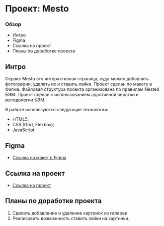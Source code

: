 # Проект: Mesto

### Обзор

* Интро
* Figma
* Ссылка на проект
* Планы по доработке проекта

**Интро**
------
Сервис Mesto это интерактивная страница, куда можно добавлять фотографии, удалять их и ставить лайки.
Проект сделан по макету в Фигме.
Файловая структура проекта организована по правилам Nested БЭМ.
Проект сделан с использованием адаптивной верстки и методологии БЭМ.

В работе используются следующие технологии:
 * HTML5;
 * CSS (Grid, Flexbox);
 * JavaScript

**Figma**
------
* [Ссылка на макет в Figma](https://www.figma.com/file/2cn9N9jSkmxD84oJik7xL7/JavaScript.-Sprint-4?node-id=0%3A1)

**Ссылка на проект**
------
* [Ссылка на проект](https://t-kerekesha.github.io/mesto/)

**Планы по доработке проекта**
------
1. Сделать добавление и удаление картинок из галереи.
2. Реализовать возможность ставить лайки на картинки.
